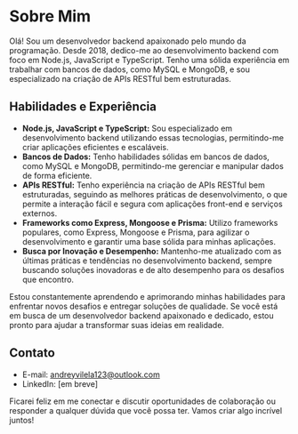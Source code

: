 # Sobre Mim

Olá! Sou um desenvolvedor backend apaixonado pelo mundo da programação. Desde 2018, dedico-me ao desenvolvimento backend com foco em Node.js, JavaScript e TypeScript. Tenho uma sólida experiência em trabalhar com bancos de dados, como MySQL e MongoDB, e sou especializado na criação de APIs RESTful bem estruturadas.

## Habilidades e Experiência

- **Node.js, JavaScript e TypeScript:** Sou especializado em desenvolvimento backend utilizando essas tecnologias, permitindo-me criar aplicações eficientes e escaláveis.
- **Bancos de Dados:** Tenho habilidades sólidas em bancos de dados, como MySQL e MongoDB, permitindo-me gerenciar e manipular dados de forma eficiente.
- **APIs RESTful:** Tenho experiência na criação de APIs RESTful bem estruturadas, seguindo as melhores práticas de desenvolvimento, o que permite a interação fácil e segura com aplicações front-end e serviços externos.
- **Frameworks como Express, Mongoose e Prisma:** Utilizo frameworks populares, como Express, Mongoose e Prisma, para agilizar o desenvolvimento e garantir uma base sólida para minhas aplicações.
- **Busca por Inovação e Desempenho:** Mantenho-me atualizado com as últimas práticas e tendências no desenvolvimento backend, sempre buscando soluções inovadoras e de alto desempenho para os desafios que encontro.

Estou constantemente aprendendo e aprimorando minhas habilidades para enfrentar novos desafios e entregar soluções de qualidade. Se você está em busca de um desenvolvedor backend apaixonado e dedicado, estou pronto para ajudar a transformar suas ideias em realidade.

## Contato

- E-mail: andreyvilela123@outlook.com
- LinkedIn: [em breve]

Ficarei feliz em me conectar e discutir oportunidades de colaboração ou responder a qualquer dúvida que você possa ter. Vamos criar algo incrível juntos!
